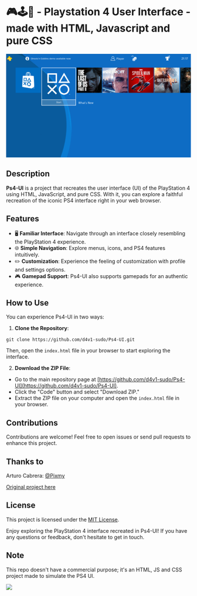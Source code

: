 # 🎮🕹️👾 - Playstation 4 User Interface - made with HTML, Javascript and pure CSS

![Screenshot](screenshot.png)

## Description

**Ps4-UI** is a project that recreates the user interface (UI) of the PlayStation 4 using HTML, JavaScript, and pure CSS. With it, you can explore a faithful recreation of the iconic PS4 interface right in your web browser.

## Features

- 🖥 **Familiar Interface**: Navigate through an interface closely resembling the PlayStation 4 experience.
- 🌐 **Simple Navigation**: Explore menus, icons, and PS4 features intuitively.
- ✏️ **Customization**: Experience the feeling of customization with profile and settings options.
- 🎮 **Gamepad Support**: Ps4-UI also supports gamepads for an authentic experience.

## How to Use

You can experience Ps4-UI in two ways:

1. **Clone the Repository**:

```shell
git clone https://github.com/d4v1-sudo/Ps4-UI.git
```

Then, open the `index.html` file in your browser to start exploring the interface.

2. **Download the ZIP File**:

- Go to the main repository page at [https://github.com/d4v1-sudo/Ps4-UI](https://github.com/d4v1-sudo/Ps4-UI).
- Click the "Code" button and select "Download ZIP."
- Extract the ZIP file on your computer and open the `index.html` file in your browser.

## Contributions

Contributions are welcome! Feel free to open issues or send pull requests to enhance this project.

## Thanks to

Arturo Cabrera: [@Pixmy](https://www.github.com/Pixmy)

[Original project here](https://codepen.io/Pixmy/pen/qaYQoV)

## License

This project is licensed under the [MIT License](LICENSE).

Enjoy exploring the PlayStation 4 interface recreated in Ps4-UI! If you have any questions or feedback, don't hesitate to get in touch.

## Note

This repo doesn't have a commercial purpose; it's an HTML, JS and CSS project made to simulate the PS4 UI.


<a href="https://visitorbadge.io/status?path=https%3A%2F%2Fgithub.com%2Fd4v1-sudo%2FPs4-UI"><img src="https://api.visitorbadge.io/api/visitors?path=https%3A%2F%2Fgithub.com%2Fd4v1-sudo%2FPs4-UI&label=Thanks%20for%20dropping%20in&labelColor=%23000000&countColor=%23FFFFFF" /></a>

